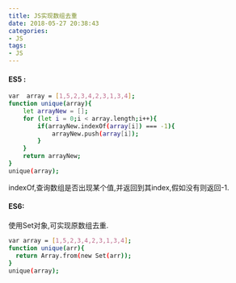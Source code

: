 ```yaml
---
title: JS实现数组去重
date: 2018-05-27 20:38:43
categories:
- JS
tags:
- JS
---
```


#### ES5 :

``` bash
var  array = [1,5,2,3,4,2,3,1,3,4];
function unique(array){
    let arrayNew = [];
    for (let i = 0;i < array.length;i++){
        if(arrayNew.indexOf(array[i]) === -1){
            arrayNew.push(array[i]);
        }
    }
    return arrayNew;
}
unique(array);
```

indexOf,查询数组是否出现某个值,并返回到其index,假如没有则返回-1.


#### ES6:

使用Set对象,可实现原数组去重.
```bash
var array = [1,5,2,3,4,2,3,1,3,4];
function unique(arr){
  return Array.from(new Set(arr));
}
unique(array);
```
